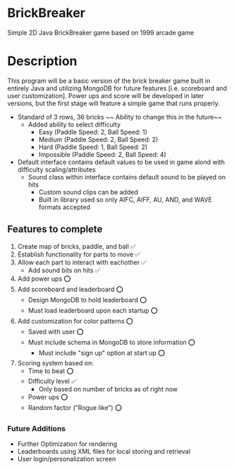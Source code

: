 # BrickBreaker
Simple 2D Java BrickBreaker game based on 1999 arcade game

# Description
This program will be a basic version of the brick breaker game built in entirely Java and utilizing MongoDB for future features [i.e. scoreboard and user customization]. Power ups and score will be developed in later versions, but the first stage will feature a simple game that runs properly.
- Standard of 3 rows, 36 bricks
    ~~ Ability to change this in the future~~
    - Added ability to select difficulty
        * Easy  (Paddle Speed: 2, Ball Speed: 1)
        * Medium    (Paddle Speed: 2, Ball Speed: 2)
        * Hard  (Paddle Speed: 1, Ball Speed: 2)
        * Impossible    (Paddle Speed: 2, Ball Speed: 4)
- Default interface contains default values to be used in game alond with difficulty scaling/attributes
    - Sound class within interface contains default sound to be played on hits
        - Custom sound clips can be added
        - Built in library used so only AIFC, AIFF, AU, AND, and WAVE formats accepted
    

## Features to complete
1. Create map of bricks, paddle, and ball ✅
2. Establish functionality for parts to move ✅
3. Allow each part to interact with eachother ✅
    * Add sound bits on hits ✅
4. Add power ups ⭕
5. Add scoreboard and leaderboard ⭕
    * Design MongoDB to hold leaderboard ⭕
    * Must load leaderboard upon each startup ⭕
6. Add customization for color patterns ⭕
    * Saved with user ⭕
    * Must include schema in MongoDB to store information ⭕
        * Must include "sign up" option at start up ⭕
7. Scoring system based on:
    - Time to beat ⭕
    - Difficulty level ✅
        - Only based on number of bricks as of right now
    - Power ups ⭕
    - Random factor ("Rogue like") ⭕

### Future Additions
* Further Optimization for rendering
* Leaderboards using XML files for local storing and retrieval
* User login/personalization screen


